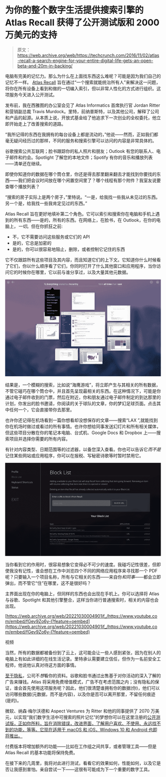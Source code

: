 # 为你的整个数字生活提供搜索引擎的 Atlas Recall 获得了公开测试版和 2000 万美元的支持 

> 原文：<https://web.archive.org/web/https://techcrunch.com/2016/11/02/atlas-recall-a-search-engine-for-your-entire-digital-life-gets-an-open-beta-and-20m-in-backing/>

电脑有完美的记忆力。那么为什么在上面找东西这么难呢？可能是因为我们自己的记忆不一样。 [Atlas Recall](https://web.archive.org/web/20221030004901/https://www.atlas.co/) 旨在通过“一个搜索就能统治所有人”来解决这一问题，将你在所有设备上看到和做的一切编入索引，但以非常人性化的方式进行组织。这项服务今天进入公开测试。

发布前，我在西雅图的办公室会见了 Atlas Informatics 首席执行官 Jordan Ritter 和营销副总裁 Travis Murdock。里特，前纳普斯特，以及其他公司，解释了公司和产品的起源。从本质上说，开放式基金给了他追求下一次创业的全权委托，他立即开始走上了改善搜索的道路。

“我所记得的东西在我拥有的每台设备上都是流动的，”他说——然而，正如我们都毫无疑问经历过的那样，不同的服务和搜索引擎可以访问的内容是非常具体的。

谷歌搜索公共互联网；脸书跟踪你的私人照片和朋友；Outlook 有您的联系人、电子邮件和约会。Spotlight 了解您的本地文件；Spotify 有你的音乐和播放列表——清单还在继续。

即使你知道你的数据在哪个筒仓里，你还是得去那里翻来翻去才能找到你要找的东西——我们把会议时间放在哪个闲置空间里了？哪个线程有那个附件？我室友说要查哪个播放列表？

“搜索的房子实际上是两个房子，”里特说。“一是，给我找一些我从未见过的东西。另一个是，给我找一些我肯定见过的东西。”

Atlas Recall 旨在更好地填补第二个角色。它可以索引和搜索你在电脑和手机上遇到的所有东西——是的，所有的东西。在网络上，在脸书，在 Outlook，在你的电脑上，*一切*。但在你抓狂之前:

*   不，它不需要访问这些服务或它们的 API
*   是的，它总是加密的
*   是的，你可以很容易地阻止，删除，或者控制它记住的东西

它不仅跟踪所有这些项目及其内容，而且知道它们的上下文。它知道你什么时候看了它们，你以什么顺序看了它们，你同时打开了什么其他窗口和应用程序，当你访问它的时候你在哪里，它以前与谁分享过，以及大量其他元数据。

[![atlas-recall-search-fields-crop](img/cd0f87366718f20590f29df142fbb983.png)](https://web.archive.org/web/20221030004901/https://beta.techcrunch.com/wp-content/uploads/2016/11/atlas-recall-search-fields-crop.png)

结果是，一个模糊的搜索，比如说“海鹰游戏”，将立即产生与其相关的所有数据，不管它碰巧在哪个筒仓中，并且首先呈现最相关的东西。在这种情况下，可能是你通过电子邮件收到的门票，然后在附近，你和朋友通过电子邮件制定的到达那里的计划，你发出的脸书邀请，你阅读的关于球队的文章，你的梦幻足球页面。点击其中任何一个，它会直接带你去那里。

也许你还记得在机场看到一篇你想看却没想保存的文章——搜索“LAX ”,就能找到你在机场时做过或看过的所有事情。也许你想给同事发送幻灯片和所有相关媒体，但这些项目分散在你的笔记本电脑、台式机、Google Docs 和 Dropbox 上——搜索项目并选择你需要的所有内容。

有针对内容类型、日期范围等的过滤器，以备您深入查看。你也可以告诉它*而不是*记住某些网站或应用程序，你可以在报税、写秘密诗歌等时暂时禁用它。

[![atlas-recall-block-screen](img/23b6ecad181f355a7f0c35362d906405.png)](https://web.archive.org/web/20221030004901/https://beta.techcrunch.com/wp-content/uploads/2016/11/atlas-recall-block-screen.png)

当你看到它的作用时，很容易想象它变得必不可少的速度。我碰巧记性很差，但即使我没有记性，谁会想在工作中浏览四个不同的网络应用程序来寻找那一个 PDF 呢？只要输入一个项目名称，所有与它相关的东西——来自你*和同事*——都会立即弹出，而不管它“住”在哪里，这不是很好吗？

主界面出现在你的电脑上，但同样的东西也会出现在手机上。你可以选择将 Atlas 与谷歌、Spotlight 和其他引擎整合，这样当你进行普通搜索时，相关的内容也会出现。

[https://web.archive.org/web/20221030004901if_/https://www.youtube.com/embed/fGev9Zo6y-I?feature=oembed](https://web.archive.org/web/20221030004901if_/https://www.youtube.com/embed/fGev9Zo6y-I?feature=oembed)

视频

当然，所有的数据都被备份到了云上，这可能会让一些人感到紧张，因为在别人的电脑上有如此详细的在线生活记录。里特承认需要建立信任，但作为一名前安全工程师，他说他认真对待这方面的事情。

[至于隐私](https://web.archive.org/web/20221030004901/https://www.atlas.co/privacy-promise/)，公司不*想*看你的资料。谷歌和脸书通过出售基于对你活动的深入了解的广告来赚钱。Atlas 将采用免费增值模式，广告不在考虑范围之内；没有隐私的保证，谁会首先使用这项服务呢？因此，他们很清楚谁拥有你的数据(你)，他们可以访问哪些数据(元数据，而不是内容)，以及你是否可以离开那里，不留任何痕迹(是的)。

微软、纳森·梅尔沃德和 Aspect Ventures 为 Ritter 和他的同事提供了 2070 万美元，以实现“我们数字生活中可搜索的照片记忆”的梦想你可以在这里注册的[公开测试版，正如你所料，旨在消除错误，改进界面，了解用户喜欢、不使用、永远找不到的功能，等等。它现在适用于 macOS 和 iOS，Windows 10 和 Android 也即将推出。](https://web.archive.org/web/20221030004901/https://www.atlas.co/register/)

付费版本将增加额外的功能——比如在工作组之间共享，或者管理工具——但是 Atlas Recall 的基本功能将保持免费。

在接下来的几周里，我将对此进行测试，看看它的效果如何，性能如何，以及它是否让我感到害怕。亲自尝试一下——这很有可能成为下一个重要的数字工具。